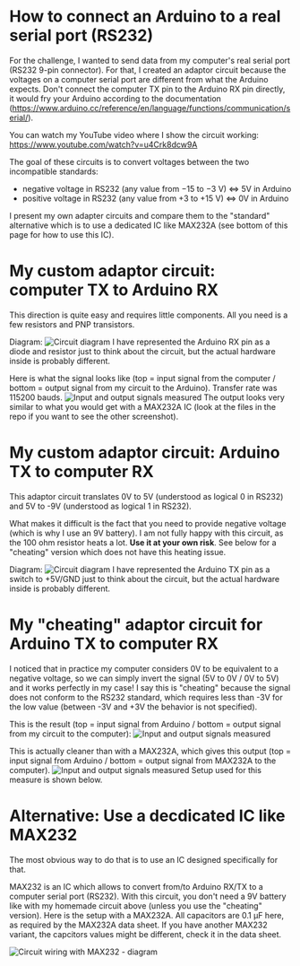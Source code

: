 # How to connect an Arduino to a real serial port (RS232)
For the challenge, I wanted to send data from my computer's real serial port (RS232 9-pin connector). For that, I created an adaptor circuit because the voltages on a computer serial port are different from what the Arduino expects. Don't connect the computer TX pin to the Arduino RX pin directly, it would fry your Arduino according to the documentation (https://www.arduino.cc/reference/en/language/functions/communication/serial/). 

You can watch my YouTube video where I show the circuit working: https://www.youtube.com/watch?v=u4Crk8dcw9A

The goal of these circuits is to convert voltages between the two incompatible standards:
* negative voltage in RS232 (any value from −15 to −3 V) <=> 5V in Arduino
* positive voltage in RS232 (any value from +3 to +15 V) <=> 0V in Arduino

I present my own adapter circuits and compare them to the "standard" alternative which is to use a dedicated IC like MAX232A (see bottom of this page for how to use this IC).

# My custom adaptor circuit: computer TX to Arduino RX
This direction is quite easy and requires little components. All you need is a few resistors and PNP transistors.

Diagram:
![Circuit diagram](/circuit/diagram.jpg?raw=true)
I have represented the Arduino RX pin as a diode and resistor just to think about the circuit, but the actual hardware inside is probably different.

Here is what the signal looks like (top = input signal from the computer / bottom = output signal from my circuit to the Arduino). Transfer rate was 115200 bauds.
![Input and output signals measured](/benchmarks/RS232%20to%20Arduino/115200%20bauds%20with%20custom.jpg?raw=true)
The output looks very similar to what you would get with a MAX232A IC (look at the files in the repo if you want to see the other screenshot).

# My custom adaptor circuit: Arduino TX to computer RX
This adaptor circuit translates 0V to 5V (understood as logical 0 in RS232) and 5V to -9V (understood as logical 1 in RS232).

What makes it difficult is the fact that you need to provide negative voltage (which is why I use an 9V battery). I am not fully happy with this circuit, as the 100 ohm resistor heats a lot. **Use it at your own risk**. See below for a "cheating" version which does not have this heating issue.

Diagram:
![Circuit diagram](/circuit/diagram_TX.jpg?raw=true)
I have represented the Arduino TX pin as a switch to +5V/GND just to think about the circuit, but the actual hardware inside is probably different.

# My "cheating" adaptor circuit for Arduino TX to computer RX
I noticed that in practice my computer considers 0V to be equivalent to a negative voltage, so we can simply invert the signal (5V to 0V / 0V to 5V) and it works perfectly in my case! I say this is "cheating" because the signal does not conform to the RS232 standard, which requires less than -3V for the low value (between -3V and +3V the behavior is not specified).

This is the result (top = input signal from Arduino / bottom = output signal from my circuit to the computer):
![Input and output signals measured](/benchmarks/Arduino%20to%20RS232/9600%20bauds%20with%20custom%20cheating.jpg?raw=true)

This is actually cleaner than with a MAX232A, which gives this output (top = input signal from Arduino / bottom = output signal from MAX232A to the computer).
![Input and output signals measured](/benchmarks/Arduino%20to%20RS232/9600%20bauds%20with%20MAX232A.jpg?raw=true)
Setup used for this measure is shown below.

# Alternative: Use a decdicated IC like MAX232
The most obvious way to do that is to use an IC designed specifically for that.

MAX232 is an IC which allows to convert from/to Arduino RX/TX to a computer serial port (RS232). With this circuit, you don't need a 9V battery like with my homemade circuit above (unless you use the "cheating" version). Here is the setup with a MAX232A. All capacitors are 0.1 µF here, as required by the MAX232A data sheet. If you have another MAX232 variant, the capcitors values might be different, check it in the data sheet.

![Circuit wiring with MAX232 - diagram](/circuit/MAX232_diagram.jpg?raw=true)


